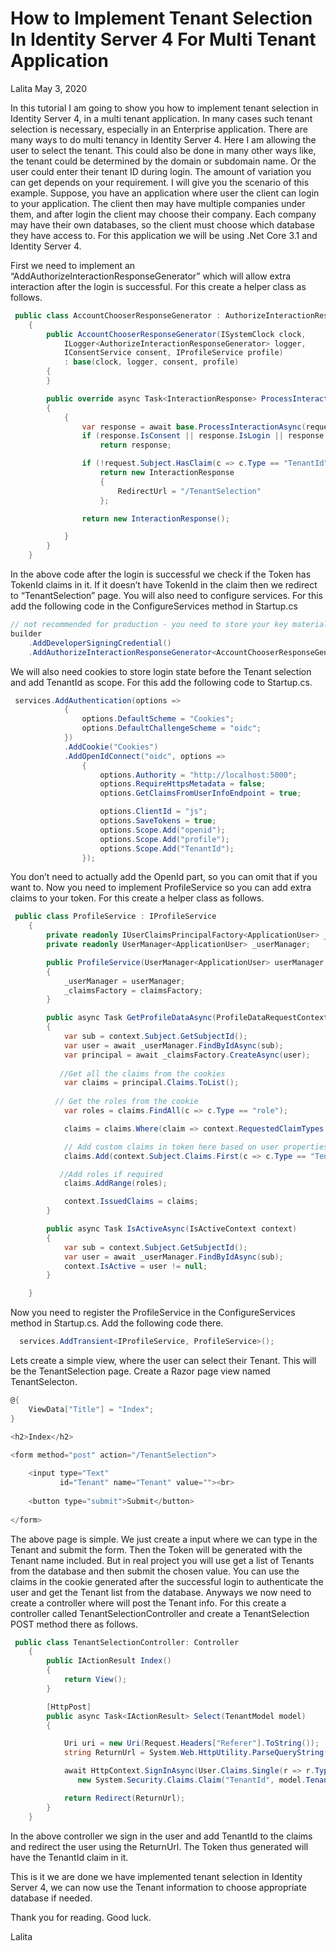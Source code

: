 # How to Implement Tenant Selection In Identity Server 4 For Multi Tenant Application

Lalita
May 3, 2020

In this tutorial I am going to show you how to implement tenant selection in Identity Server 4, in a multi tenant application. In many cases such tenant selection is necessary, especially in an Enterprise application. There are many ways to do multi tenancy in Identity Server 4. Here I am allowing the user to select the tenant. This could also be done in many other ways like, the tenant could be determined by the domain or subdomain name. Or the user could enter their tenant ID during login. The amount of variation you can get depends on your requirement. I will give you the scenario of this example. Suppose, you have an application where user the client can login to your application. The client then may have multiple companies under them, and after login the client may choose their company. Each company may have their own databases, so the client must choose which database they have access to. For this application we will be using .Net Core 3.1 and Identity Server 4.

First we need to implement an “AddAuthorizeInteractionResponseGenerator” which will allow extra interaction after the login is successful. For this create a helper class as follows.

``` cs
 public class AccountChooserResponseGenerator : AuthorizeInteractionResponseGenerator
    {
        public AccountChooserResponseGenerator(ISystemClock clock,
            ILogger<AuthorizeInteractionResponseGenerator> logger,
            IConsentService consent, IProfileService profile)
            : base(clock, logger, consent, profile)
        {
        }

        public override async Task<InteractionResponse> ProcessInteractionAsync(ValidatedAuthorizeRequest request, ConsentResponse consent = null)
        {
            {
                var response = await base.ProcessInteractionAsync(request, consent);
                if (response.IsConsent || response.IsLogin || response.IsError)
                    return response;

                if (!request.Subject.HasClaim(c => c.Type == "TenantId" && c.Value != "0"))
                    return new InteractionResponse
                    {
                        RedirectUrl = "/TenantSelection"
                    };

                return new InteractionResponse();

            }
        }
    }
```

In the above code after the login is successful we check if the Token has TokenId claims in it. If it doesn’t have TokenId in the claim then we redirect to “TenantSelection” page. You will also need to configure services. For this add the following code in the ConfigureServices method in Startup.cs

``` cs
// not recommended for production - you need to store your key material somewhere secure
builder
    .AddDeveloperSigningCredential()
    .AddAuthorizeInteractionResponseGenerator<AccountChooserResponseGenerator>();
```

We will also need cookies to store login state before the Tenant selection and add TenantId as scope. For this add the following code to Startup.cs.

``` cs
 services.AddAuthentication(options =>
            {
                options.DefaultScheme = "Cookies";
                options.DefaultChallengeScheme = "oidc";
            })
            .AddCookie("Cookies")
            .AddOpenIdConnect("oidc", options =>
                {
                    options.Authority = "http://localhost:5000";
                    options.RequireHttpsMetadata = false;
                    options.GetClaimsFromUserInfoEndpoint = true;

                    options.ClientId = "js";
                    options.SaveTokens = true;
                    options.Scope.Add("openid");
                    options.Scope.Add("profile");
                    options.Scope.Add("TenantId");
                });
```

You don’t need to actually add the OpenId part, so you can omit that if you want to. Now you need to implement ProfileService so you can add extra claims to your token. For this create a helper class as follows.

``` cs
 public class ProfileService : IProfileService
    {
        private readonly IUserClaimsPrincipalFactory<ApplicationUser> _claimsFactory;
        private readonly UserManager<ApplicationUser> _userManager;

        public ProfileService(UserManager<ApplicationUser> userManager, IUserClaimsPrincipalFactory<ApplicationUser> claimsFactory)
        {
            _userManager = userManager;
            _claimsFactory = claimsFactory;
        }

        public async Task GetProfileDataAsync(ProfileDataRequestContext context)
        {
            var sub = context.Subject.GetSubjectId();
            var user = await _userManager.FindByIdAsync(sub);
            var principal = await _claimsFactory.CreateAsync(user);
           
           //Get all the claims from the cookies
            var claims = principal.Claims.ToList();
           
          // Get the roles from the cookie
            var roles = claims.FindAll(c => c.Type == "role");

            claims = claims.Where(claim => context.RequestedClaimTypes.Contains(claim.Type)).ToList();

            // Add custom claims in token here based on user properties or any other source
            claims.Add(context.Subject.Claims.First(c => c.Type == "TenantId"));

           //Add roles if required
            claims.AddRange(roles);

            context.IssuedClaims = claims;
        }

        public async Task IsActiveAsync(IsActiveContext context)
        {
            var sub = context.Subject.GetSubjectId();
            var user = await _userManager.FindByIdAsync(sub);
            context.IsActive = user != null;
        }

    }
```

Now you need to register the ProfileService in the ConfigureServices method in Startup.cs. Add the following code there.

``` cs
  services.AddTransient<IProfileService, ProfileService>();
```

Lets create a simple view, where the user can select their Tenant. This will be the TenantSelection page. Create a Razor page view named TenantSelecton.

``` cs
@{
    ViewData["Title"] = "Index";
}

<h2>Index</h2>

<form method="post" action="/TenantSelection">
    
    <input type="Text"
           id="Tenant" name="Tenant" value=""><br>
 
    <button type="submit">Submit</button>
   
</form>
```

The above page is simple. We just create a input where we can type in the Tenant and submit the form. Then the Token will be generated with the Tenant name included. But in real project you will use get a list of Tenants from the database and then submit the chosen value. You can use the claims in the cookie generated after the successful login to authenticate the user and get the Tenant list from the database. Anyways we now need to create a controller where will post the Tenant info. For this create a controller called TenantSelectionController and create a TenantSelection POST method there as follows.

``` cs
 public class TenantSelectionController: Controller
    {
        public IActionResult Index()
        {
            return View();
        }

        [HttpPost]
        public async Task<IActionResult> Select(TenantModel model)
        {

            Uri uri = new Uri(Request.Headers["Referer"].ToString());
            string ReturnUrl = System.Web.HttpUtility.ParseQueryString(uri.Query)["returnUrl"];

            await HttpContext.SignInAsync(User.Claims.Single(r => r.Type == "sub").Value,
               new System.Security.Claims.Claim("TenantId", model.Tenant.ToString()));

            return Redirect(ReturnUrl);
        }
    }
```

In the above controller we sign in the user and add TenantId to the claims and redirect the user using the ReturnUrl. The Token thus generated will have the TenantId claim in it.

This is it we are done we have implemented tenant selection in Identity Server 4, we can now use the Tenant information to choose appropriate database if needed.

Thank you for reading. Good luck.

Lalita